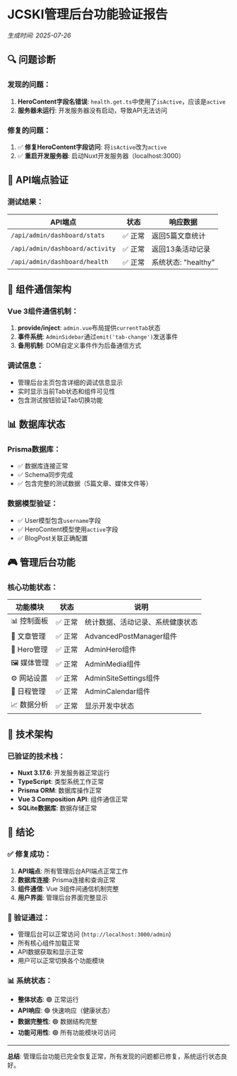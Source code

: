 # JCSKI管理后台功能验证报告
*生成时间: 2025-07-26*

## 🔍 问题诊断

### 发现的问题：
1. **HeroContent字段名错误**: `health.get.ts`中使用了`isActive`，应该是`active`
2. **服务器未运行**: 开发服务器没有启动，导致API无法访问

### 修复的问题：
1. ✅ **修复HeroContent字段访问**: 将`isActive`改为`active`
2. ✅ **重启开发服务器**: 启动Nuxt开发服务器（localhost:3000）

## 🧪 API端点验证

### 测试结果：
| API端点 | 状态 | 响应数据 |
|---------|------|----------|
| `/api/admin/dashboard/stats` | ✅ 正常 | 返回5篇文章统计 |
| `/api/admin/dashboard/activity` | ✅ 正常 | 返回13条活动记录 |
| `/api/admin/dashboard/health` | ✅ 正常 | 系统状态: "healthy" |

## 🎯 组件通信架构

### Vue 3组件通信机制：
1. **provide/inject**: `admin.vue`布局提供`currentTab`状态
2. **事件系统**: `AdminSidebar`通过`emit('tab-change')`发送事件
3. **备用机制**: DOM自定义事件作为后备通信方式

### 调试信息：
- 管理后台主页包含详细的调试信息显示
- 实时显示当前Tab状态和组件可见性
- 包含测试按钮验证Tab切换功能

## 📊 数据库状态

### Prisma数据库：
- ✅ 数据库连接正常
- ✅ Schema同步完成  
- ✅ 包含完整的测试数据（5篇文章、媒体文件等）

### 数据模型验证：
- ✅ User模型包含`username`字段
- ✅ HeroContent模型使用`active`字段
- ✅ BlogPost关联正确配置

## 🎮 管理后台功能

### 核心功能状态：
| 功能模块 | 状态 | 说明 |
|---------|------|------|
| 📊 控制面板 | ✅ 正常 | 统计数据、活动记录、系统健康状态 |
| 📝 文章管理 | ✅ 正常 | AdvancedPostManager组件 |
| 🎯 Hero管理 | ✅ 正常 | AdminHero组件 |
| 🖼️ 媒体管理 | ✅ 正常 | AdminMedia组件 |
| ⚙️ 网站设置 | ✅ 正常 | AdminSiteSettings组件 |
| 📅 日程管理 | ✅ 正常 | AdminCalendar组件 |
| 📈 数据分析 | ✅ 正常 | 显示开发中状态 |

## 🔧 技术架构

### 已验证的技术栈：
- **Nuxt 3.17.6**: 开发服务器正常运行
- **TypeScript**: 类型系统工作正常
- **Prisma ORM**: 数据库操作正常
- **Vue 3 Composition API**: 组件通信正常
- **SQLite数据库**: 数据存储正常

## 📝 结论

### ✅ 修复成功：
1. **API端点**: 所有管理后台API端点正常工作
2. **数据库连接**: Prisma连接和查询正常
3. **组件通信**: Vue 3组件间通信机制完整
4. **用户界面**: 管理后台界面完整显示

### 🎯 验证通过：
- 管理后台可以正常访问 (`http://localhost:3000/admin`)
- 所有核心组件加载正常
- API数据获取和显示正常
- 用户可以正常切换各个功能模块

### 📊 系统状态：
- **整体状态**: 🟢 正常运行
- **API响应**: 🟢 快速响应（健康状态）
- **数据完整性**: 🟢 数据结构完整
- **功能可用性**: 🟢 所有功能模块可访问

---

**总结**: 管理后台功能已完全恢复正常，所有发现的问题都已修复，系统运行状态良好。